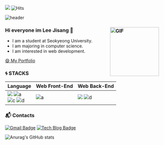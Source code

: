 <a href="https://hits.seeyoufarm.com"><img src="https://hits.seeyoufarm.com/api/count/incr/badge.svg?url=https%3A%2F%2Fgithub.com%2FLee-jisang%2Fhit-counter&count_bg=%2379C83D&title_bg=%23555555&icon=&icon_color=%23E7E7E7&title=hits&edge_flat=false"/></a>  ![Hits](https://img.shields.io/github/followers/Lee-jisang?label=Follow)

![header](https://capsule-render.vercel.app/api?type=slice&color=0:F8F8FF,100:696969&height=160&section=header&text=Hi!%20I'm%20Jisang!&fontAlign=50&fontAlignY=70&fontSize=90&fontColor=000000)

 ### Hi everyone im Lee Jisang     👋     <img  align="right" alt="GIF" height="160px" src="https://media.giphy.com/media/du3J3cXyzhj75IOgvA/giphy.gif" />

-  I am a student at Seokyeong University.   
-  I am majoring in computer science.           
-  I am interested in web development.       
 
[😄 My Portfolio](https://adhesive-pull-bea.notion.site/Portfolio-89bef4d0c2124ad3b6b3c4a6a0edcbef) 
      
<!--   
- 👯 I’m looking to collaborate on ...🔭🌱    
- 🤔 I’m looking for help with ... 
- 💬 Ask me about ...  
- 📫 How to reach me: ...   
- 😄 Pronouns: ...
- ⚡ Fun fact: ... 
-->  

### :cyclone: STACKS
|Language|Web Front-End|Web Back-End|
|---|---------|---|
| <img src="https://img.shields.io/badge/css-1572B6?style=flat-square&logo=css3&logoColor=white"/></a> ![a](https://img.shields.io/badge/JavaScript-f7df11?style=flat-square&logo=JavaScript&logoColor=black) <br>![c](https://img.shields.io/badge/C++-007396?style=flat-square&logo=c%2B%2B&logoColor=white) ![d](https://img.shields.io/badge/Python3-306998?style=flat-square&logo=python&logoColor=white)|![a](https://img.shields.io/badge/React-61dafb?style=flat-square&logo=React&logoColor=black) | <img src="https://img.shields.io/badge/Django-092E20?style=flat-square&logo=Django&logoColor=white"/></a> ![d](https://img.shields.io/badge/MySQL-4479A1?style=flat-square&logo=MySQL&logoColor=white)




### :mailbox_with_mail: Contacts
[![Gmail Badge](https://img.shields.io/badge/Gmail-d14836?style=flat-square&logo=Gmail&logoColor=white&link=mailto:dlwltkd2003@gmail.com)](mailto:dlwltkd2003@gmail.com)
[![Tech Blog Badge](http://img.shields.io/badge/-Tech%20blog-black?style=flat-square&logo=github&link=https://lee-jisang.github.io/)](https://lee-jisang.github.io/)

![Anurag's GitHub stats](https://github-readme-stats.vercel.app/api?username=Lee-jisang&show_icons=true&theme=radical&bg_color=DEG&text_color=0f0f0f&title_color=0f0f0f&hide_border)  

<!--
<a href="https://solved.ac/profile/dlwltkd2003"><img src="https://github-readme-solvedac-hyp3rflow.vercel.app/api/?handle=dlwltkd2003"></a><br>
-->
<!--
[![Solved.ac Profile](http://mazassumnida.wtf/api/v2/generate_badge?boj=dlwltkd2003)](https://solved.ac/dlwltkd2003/) 
--> 

 


